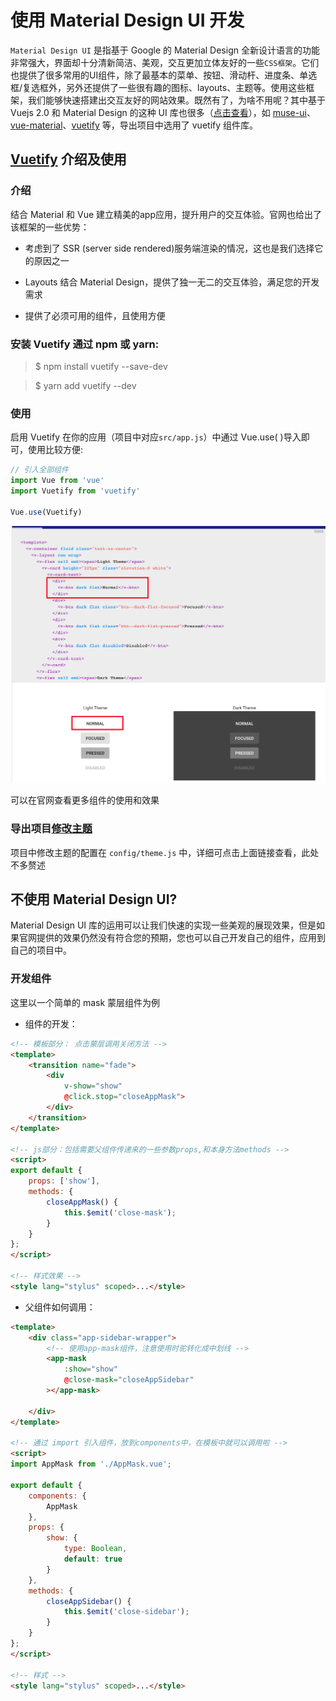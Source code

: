# 使用 Material Design UI 开发

`Material Design UI` 是指基于 Google 的 Material Design 全新设计语言的功能非常强大，界面却十分清新简洁、美观，交互更加立体友好的一些`CSS框架`。它们也提供了很多常用的UI组件，除了最基本的菜单、按钮、滑动杆、进度条、单选框/复选框外，另外还提供了一些很有趣的图标、layouts、主题等。使用这些框架，我们能够快速搭建出交互友好的网站效果。既然有了，为啥不用呢？其中基于 Vuejs 2.0 和 Material Design 的这种 UI 库也很多（[点击查看](https://www.awesomes.cn/subject/vue#Dom-框架)），如 [muse-ui](http://www.muse-ui.org/#/index)、[vue-material](http://vuematerial.com/#/)、[vuetify](https://vuetifyjs.com/) 等，导出项目中选用了 vuetify 组件库。


## [Vuetify](https://vuetifyjs.com) 介绍及使用

### 介绍

结合 Material 和 Vue 建立精美的app应用，提升用户的交互体验。官网也给出了该框架的一些优势：

* 考虑到了 SSR (server side rendered)服务端渲染的情况，这也是我们选择它的原因之一

* Layouts 结合 Material Design，提供了独一无二的交互体验，满足您的开发需求

* 提供了必须可用的组件，且使用方便


### 安装 Vuetify 通过 npm 或 yarn:

> $  npm install vuetify --save-dev

> $  yarn add vuetify --dev


### 使用

启用 Vuetify 在你的应用（项目中对应`src/app.js`）中通过 Vue.use( )导入即可，使用比较方便:


```js
// 引入全部组件
import Vue from 'vue'
import Vuetify from 'vuetify'

Vue.use(Vuetify)

```

![示例](./images/v-btn-use.png)

可以在官网查看更多组件的使用和效果

### 导出项目[修改主题](./06-how-to-change-theme.md)
项目中修改主题的配置在 `config/theme.js` 中，详细可点击上面链接查看，此处不多赘述



## 不使用 Material Design UI?

Material Design UI 库的运用可以让我们快速的实现一些美观的展现效果，但是如果官网提供的效果仍然没有符合您的预期，您也可以自己开发自己的组件，应用到自己的项目中。


### 开发组件

这里以一个简单的 mask 蒙层组件为例


* 组件的开发：

```html
<!-- 模板部分： 点击蒙层调用关闭方法 -->
<template>
    <transition name="fade">
        <div
            v-show="show"
            @click.stop="closeAppMask">
        </div>
    </transition>
</template>

<!-- js部分：包括需要父组件传递来的一些参数props,和本身方法methods -->
<script>
export default {
    props: ['show'],
    methods: {
        closeAppMask() {
            this.$emit('close-mask');
        }
    }
};
</script>

<!-- 样式效果 -->
<style lang="stylus" scoped>...</style>
```

* 父组件如何调用：


```html
<template>
    <div class="app-sidebar-wrapper">
        <!-- 使用app-mask组件，注意使用时驼转化成中划线 -->
        <app-mask
            :show="show"
            @close-mask="closeAppSidebar"
        ></app-mask>

    </div>
</template>

<!-- 通过 import 引入组件，放到components中，在模板中就可以调用啦 -->
<script>
import AppMask from './AppMask.vue';

export default {
    components: {
        AppMask
    },
    props: {
        show: {
            type: Boolean,
            default: true
        }
    },
    methods: {
        closeAppSidebar() {
            this.$emit('close-sidebar');
        }
    }
};
</script>

<!-- 样式 -->
<style lang="stylus" scoped>...</style>
```
